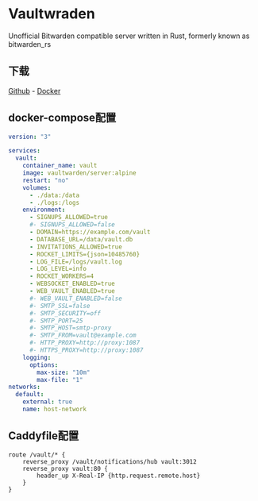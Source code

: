 # Vaultwraden

Unofficial Bitwarden compatible server written in Rust, formerly known as bitwarden_rs

## 下载

[Github](https://github.com/dani-garcia/vaultwarden) - [Docker](https://hub.docker.com/r/vaultwarden/server)

## docker-compose配置

```yaml
version: "3"

services:
  vault:
    container_name: vault
    image: vaultwarden/server:alpine
    restart: "no"
    volumes:
      - ./data:/data
      - ./logs:/logs
    environment:
      - SIGNUPS_ALLOWED=true
      #- SIGNUPS_ALLOWED=false
      - DOMAIN=https://example.com/vault
      - DATABASE_URL=/data/vault.db
      - INVITATIONS_ALLOWED=true
      - ROCKET_LIMITS={json=10485760}
      - LOG_FILE=/logs/vault.log
      - LOG_LEVEL=info
      - ROCKET_WORKERS=4
      - WEBSOCKET_ENABLED=true
      - WEB_VAULT_ENABLED=true
      #- WEB_VAULT_ENABLED=false
      #- SMTP_SSL=false
      #- SMTP_SECURITY=off
      #- SMTP_PORT=25
      #- SMTP_HOST=smtp-proxy
      #- SMTP_FROM=vault@example.com
      #- HTTP_PROXY=http://proxy:1087
      #- HTTPS_PROXY=http://proxy:1087
    logging:
      options:
        max-size: "10m"
        max-file: "1"
networks:
  default:
    external: true
    name: host-network
```


## Caddyfile配置

```Caddyfile
route /vault/* {
    reverse_proxy /vault/notifications/hub vault:3012
    reverse_proxy vault:80 {
        header_up X-Real-IP {http.request.remote.host}
    }
}
```